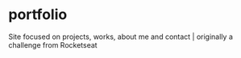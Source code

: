 # portfolio
Site focused on projects, works, about me and contact | originally a challenge from Rocketseat
